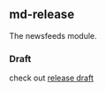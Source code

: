 md-release
---------

The newsfeeds module.

### Draft 

check out [release draft](https://github.com/EManual/EManual-ReadMe/blob/master/md-release.md)
